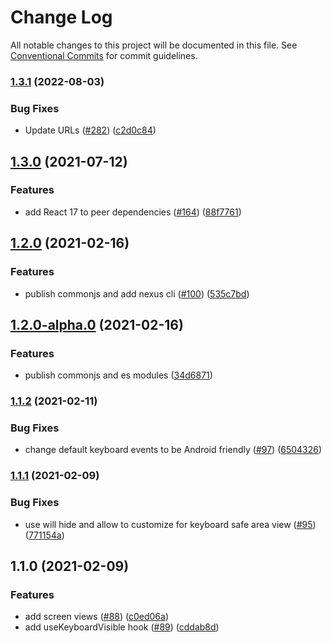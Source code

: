 # Change Log

All notable changes to this project will be documented in this file.
See [Conventional Commits](https://conventionalcommits.org) for commit guidelines.

### [1.3.1](https://github.com/uplift-ltd/nexus/compare/@uplift-ltd/use-keyboard-visible@1.3.0...@uplift-ltd/use-keyboard-visible@1.3.1) (2022-08-03)


### Bug Fixes

* Update URLs ([#282](https://github.com/uplift-ltd/nexus/issues/282)) ([c2d0c84](https://github.com/uplift-ltd/nexus/commit/c2d0c843c8eb18c4a9ae360ee2d840f5be388fac))



## [1.3.0](https://github.com/uplift-ltd/nexus/compare/@uplift-ltd/use-keyboard-visible@1.2.0...@uplift-ltd/use-keyboard-visible@1.3.0) (2021-07-12)


### Features

* add React 17 to peer dependencies ([#164](https://github.com/uplift-ltd/nexus/issues/164)) ([88f7761](https://github.com/uplift-ltd/nexus/commit/88f77615dfab14127dfdf76f665ee73c3195bcb4))



## [1.2.0](https://github.com/uplift-ltd/nexus/compare/@uplift-ltd/use-keyboard-visible@1.1.2...@uplift-ltd/use-keyboard-visible@1.2.0) (2021-02-16)


### Features

* publish commonjs and add nexus cli ([#100](https://github.com/uplift-ltd/nexus/issues/100)) ([535c7bd](https://github.com/uplift-ltd/nexus/commit/535c7bd0ad8224b9dde814f18f9d5082366061e1))



## [1.2.0-alpha.0](https://github.com/uplift-ltd/nexus/compare/@uplift-ltd/use-keyboard-visible@1.1.2...@uplift-ltd/use-keyboard-visible@1.2.0-alpha.0) (2021-02-16)


### Features

* publish commonjs and es modules ([34d6871](https://github.com/uplift-ltd/nexus/commit/34d6871f720efebf2d48773ae1e17c8dc6fd652d))



### [1.1.2](https://github.com/uplift-ltd/nexus/compare/@uplift-ltd/use-keyboard-visible@1.1.1...@uplift-ltd/use-keyboard-visible@1.1.2) (2021-02-11)


### Bug Fixes

* change default keyboard events to be Android friendly ([#97](https://github.com/uplift-ltd/nexus/issues/97)) ([6504326](https://github.com/uplift-ltd/nexus/commit/65043269ba00bbe52036f30a45c22f40b022cd89))



### [1.1.1](https://github.com/uplift-ltd/nexus/compare/@uplift-ltd/use-keyboard-visible@1.1.0...@uplift-ltd/use-keyboard-visible@1.1.1) (2021-02-09)


### Bug Fixes

* use will hide and allow to customize for keyboard safe area view ([#95](https://github.com/uplift-ltd/nexus/issues/95)) ([771154a](https://github.com/uplift-ltd/nexus/commit/771154a31f425a9e216c35f47fed271a9cb495b2))



## 1.1.0 (2021-02-09)


### Features

* add screen views ([#88](https://github.com/uplift-ltd/nexus/issues/88)) ([c0ed06a](https://github.com/uplift-ltd/nexus/commit/c0ed06a67da3bd7237d9ec7efd8557560b4d3caa))
* add useKeyboardVisible hook ([#89](https://github.com/uplift-ltd/nexus/issues/89)) ([cddab8d](https://github.com/uplift-ltd/nexus/commit/cddab8d12d3c00b22e4c59086c28390425388cc8))
